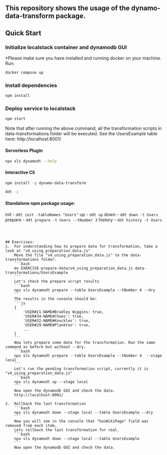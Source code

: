 ## This repository shows the usage of the dynamo-data-transform package.

## Quick Start

### Initialize localstack container and dynamodb GUI
*Please make sure you have installed and running docker on your machine.
Run:
```bash
docker compose up
```

### Install dependencies
```bash
npm install
```

### Deploy service to localstack
```bash
npm start
```

Note that after running the above command, all the transformation scripts in data-transformations folder will be executed.
See the UsersExample table here:
http://localhost:8001/



#### Serverless Plugin
```bash
npx sls dynamodt --help
```

#### Interactive Cli
```bash
npm install -g dynamo-data-transform

ddt -i
```

#### Standalone npm package usage:
init - `ddt init -tableNames "Users"`
up - `ddt up`
down - `ddt down -t Users`
prepare - `ddt prepare -t Users --tNumber 3`
history - `ddt history -t Users`
```



## Exercises:
1.  For understanding how to prepare data for transformation, take a look at "v4_using_preparation_data.js"
    Move the file "v4_using_preparation_data.js" to the data-transformations folder.
    ```bash
    mv EXERCISE-prepare-data/v4_using_preparation_data.js data-transformations/UsersExample
    ```
    Let's check the prepare script results
    ```bash
    npx sls dynamodt prepare --table UsersExample --tNumber 4 --dry
    ```
    The results in the console should be:
    ```js
    {
        'USER#21-NAME#Bradley Wiggins: true,
        'USER#34-NAME#Chaos': true,
        'USER#32-NAME#Knuckles': true,
        'USER#29-NAME#Plankton': true,
        ...
    }
    ```
    Now lets prepare some data for the transformation. Run the same command as before but without --dry.
    ```bash
    npx sls dynamodt prepare --table UsersExample --tNumber 4  --stage local
    ```
    Let's run the pending transformation script, currently it is "v4_using_preparation_data.js"
    ```bash
    npx sls dynamodt up --stage local
    ```
    Now open the dynamodb GUI and check the data.
    http://localhost:8001/
    
2.  Rollback the last transformation
    ```bash
    npx sls dynamodt down --stage local --table UsersExample --dry
    ```
    Now you will see in the console that "hasWikiPage" field was removed from each item.
    Lets rollback the last transformation for real.
    ```bash
    npx sls dynamodt down --stage local --table UsersExample
    ```
    Now open the dynamodb GUI and check the data.
